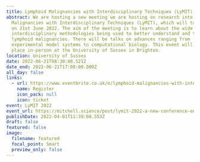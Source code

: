 ```yaml
---
title: Lymphoid Malignancies with Interdisciplinary Techniques (LyMIT) 2022
abstract: We are hosting a new meeting we are hosting on research into Lymphoid
  Malignancies with Interdisciplinary Techniques (LyMIT), which will take place
  on 21st June 2022. The aim of the meeting is to learn about the wide range of
  interdisciplinary methodologies being used to better understand and treat
  lymphoid malignancies. There will be talks on advances ranging from
  experimental model systems to computational biology. This event will take
  place in-person at the University of Sussex in Brighton.
location: University of Sussex
date: 2022-06-21T08:30:08.521Z
date_end: 2022-06-21T17:00:00.000Z
all_day: false
links:
  - url: https://www.eventbrite.co.uk/e/lymphoid-malignancies-with-interdisciplinary-techniques-lymit-tickets-256778329897
    name: Register
    icon_pack: null
    icon: ticket
event: LyMIT 2022
event_url: https://mitchell.science/post/lymit-2022-a-new-conference-on-studing-lymphoma-with-interdisciplinary-techniques/
publishDate: 2022-04-01T11:39:08.553Z
draft: false
featured: false
image:
  filename: featured
  focal_point: Smart
  preview_only: false
---
```

